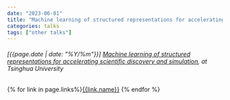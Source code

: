 ```yaml
---
date: "2023-06-01"
title: "Machine learning of structured representations for accelerating scientific discovery and simulation, at Tsinghua University"
categories: talks
tags: ["other talks"]
---
```


###### [{{page.date | date: "%Y/%m"}}] [Machine learning of structured representations for accelerating scientific discovery and simulation](https://www.phys.tsinghua.edu.cn/phyen/info/1048/1811.htm), at Tsinghua University

{% for link in page.links%}<span class="badge bg-info"><a href="{{link.url}}">{{link.name}}</a></span> {% endfor %}
